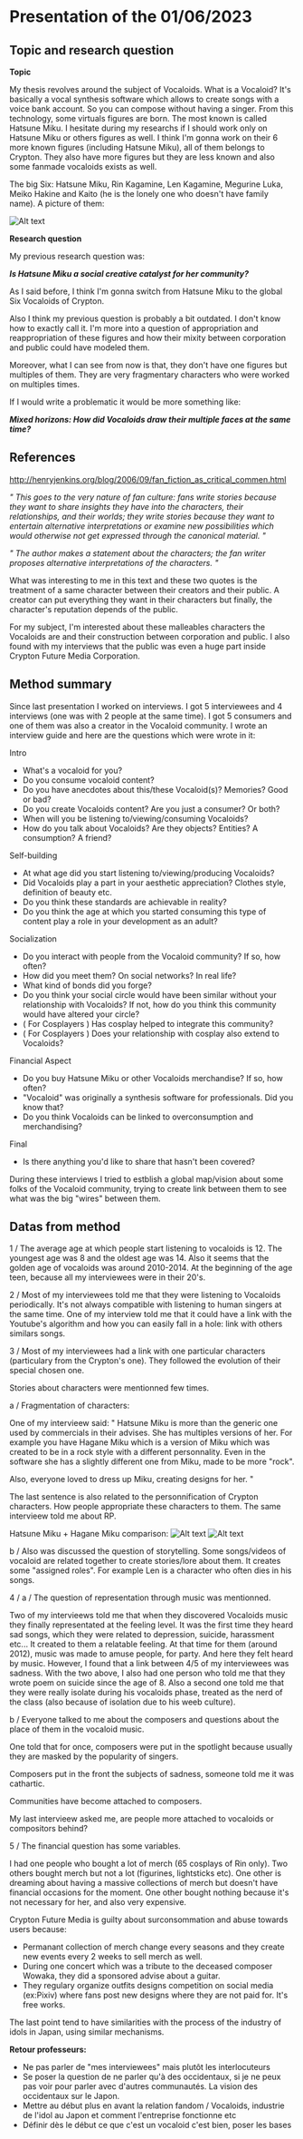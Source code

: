 # Presentation of the 01/06/2023


## Topic and research question
**Topic**

My thesis revolves around the subject of Vocaloids.
What is a Vocaloid?
It's basically a vocal synthesis software which allows to create songs with a voice bank account. So you can compose without having a singer.
From this technology, some virtuals figures are born. The most known is called Hatsune Miku.
I hesitate during my researchs if I should work only on Hatsune Miku or others figures as well.
I think I'm gonna work on their 6 more known figures (including Hatsune Miku), all of them belongs to Crypton. They also have more figures but they are less known and also some fanmade vocaloids exists as well.

The big Six: Hatsune Miku, Rin Kagamine, Len Kagamine, Megurine Luka, Meiko Hakine and Kaito (he is the lonely one who doesn't have family name).
A picture of them:

![Alt text](Pic_01_06_2023/sixcryptons.png)

**Research question**

My previous research question was:

***Is Hatsune Miku a social creative catalyst for her community?***

As I said before, I think I'm gonna switch from Hatsune Miku to the global Six Vocaloids of Crypton.

Also I think my previous question is probably a bit outdated. I don't know how to exactly call it.
I'm more into a question of appropriation and reappropriation of these figures and how their mixity between corporation and public could have modeled them.

Moreover, what I can see from now is that, they don't have one figures but multiples of them. They are very fragmentary characters who were worked on multiples times.

If I would write a problematic it would be more something like:

***Mixed horizons: How did Vocaloids draw their multiple faces at the same time?***


## References

http://henryjenkins.org/blog/2006/09/fan_fiction_as_critical_commen.html

*" This goes to the very nature of fan culture: fans write stories because they want to share insights they have into the characters, their relationships, and their worlds; they write stories because they want to entertain alternative interpretations or examine new possibilities which would otherwise not get expressed through the canonical material. "*

*" The author makes a statement about the characters; the fan writer proposes alternative interpretations of the characters. "*

What was interesting to me in this text and these two quotes is the treatment of a same character between their creators and their public.
A creator can put everything they want in their characters but finally, the character's reputation depends of the public.

For my subject, I'm interested about these malleables characters the Vocaloids are and their construction between corporation and public. I also found with my interviews that the public was even a huge part inside Crypton Future Media Corporation.

## Method summary
Since last presentation I worked on interviews.
I got 5 interviewees and 4 interviews (one was with 2 people at the same time).
I got 5 consumers and one of them was also a creator in the Vocaloid community.
I wrote an interview guide and here are the questions which were wrote in it:

Intro
- What's a vocaloid  for you?
- Do you consume vocaloid content?
- Do you have anecdotes about this/these Vocaloid(s)? Memories? Good or bad?
- Do you create Vocaloids content? Are you just a consumer? Or both?
- When will you be listening to/viewing/consuming Vocaloids?
- How do you talk about Vocaloids? Are they objects? Entities? A consumption? A friend?

Self-building
- At what age did you start listening to/viewing/producing Vocaloids?
- Did Vocaloids play a part in your aesthetic appreciation? Clothes style, definition of beauty etc.
- Do you think these standards are achievable in reality?
- Do you think the age at which you started consuming this type of content play a role in your development as an adult?

Socialization
- Do you interact with people from the Vocaloid community? If so, how often?
- How did you meet them? On social networks? In real life?
- What kind of bonds did you forge?
- Do you think your social circle would have been similar without your relationship with Vocaloids? If not, how do you think this community would have altered your circle?
- ( For Cosplayers ) Has cosplay helped to integrate this community?
- ( For Cosplayers ) Does your relationship with cosplay also extend to Vocaloids?

Financial Aspect
- Do you buy Hatsune Miku or other Vocaloids merchandise? If so, how often?
- "Vocaloid" was originally a synthesis software for professionals. Did you know that?
- Do you think Vocaloids can be linked to overconsumption and merchandising?

Final
- Is there anything you'd like to share that hasn't been covered?

During these interviews I tried to estblish a global map/vision about some folks of the Vocaloid community, trying to create link between them to see what was the big "wires" between them.

## Datas from method

1 / The average age at which people start listening to vocaloids is 12. The youngest age was 8 and the oldest age was 14.
Also it seems that the golden age of vocaloids was around 2010-2014. At the beginning of the age teen, because all my interviewees were in their 20's.

2 / Most of my interviewees told me that they were listening to Vocaloids periodically.
It's not always compatible with listening to human singers at the same time.
One of my interview told me that it could have a link with the Youtube's algorithm and how you can easily fall in a hole: link with others similars songs.

3 / Most of my interviewees had a link with one particular characters (particulary from the Crypton's one).
They followed the evolution of their special chosen one.

Stories about characters were mentionned few times.

a / Fragmentation of characters:

One of my intervieew said: " Hatsune Miku is more than the generic one used by commercials in their advises. She has multiples versions of her. For example you have Hagane Miku which is a version of Miku which was created to be in a rock style with a different personnality. Even in the software she has a slightly different one from Miku, made to be more "rock".

Also, everyone loved to dress up Miku, creating designs for her. "

The last sentence is also related to the personnification of Crypton characters. How people appropriate these characters to them. The same intervieew told me about RP.

Hatsune Miku + Hagane Miku comparison:
![Alt text](Pic_01_06_2023/hatsunemiku.jpg)
![Alt text](Pic_01_06_2023/haganemiku.jpg)

b / Also was discussed the question of storytelling. Some songs/videos of vocaloid are related together to create stories/lore about them.
It creates some "assigned roles". For example Len is a character who often dies in his songs.

4 / a / The question of representation through music was mentionned.

Two of my intervieews told me that when they discovered Vocaloids music they finally representated at the feeling level.
It was the first time they heard sad songs, which they were related to depression, suicide, harassment etc...
It created to them a relatable feeling. At that time for them (around 2012), music was made to amuse people, for party. And here they felt heard by music.
However, I found that a link between 4/5 of my interviewees was sadness. With the two above, I also had one person who told me that they wrote poem on suicide since the age of 8. Also a second one told me that they were really isolate during his vocaloids phase, treated as the nerd of the class (also because of isolation due to his weeb culture).

b / Everyone talked to me about the composers and questions about the place of them in the vocaloid music.

One told that for once, composers were put in the spotlight because usually they are masked by the popularity of singers.

Composers put in the front the subjects of sadness, someone told me it was cathartic.

Communities have become attached to composers.

My last intervieew asked me, are people more attached to vocaloids or compositors behind?

5 / The financial question has some variables.

I had one people who bought a lot of merch (65 cosplays of Rin only).
Two others bought merch but not a lot (figurines, lightsticks etc).
One other is dreaming about having a massive collections of merch but doesn't have financial occasions for the moment.
One other bought nothing because it's not necessary for her, and also very expensive.

Crypton Future Media is guilty about surconsommation and abuse towards users because:

- Permanant collection of merch change every seasons and they create new events every 2 weeks to sell merch as well.
- During one concert which was a tribute to the deceased composer Wowaka, they did a sponsored advise about a guitar.
- They regulary organize outfits designs competition on social media (ex:Pixiv) where fans post new designs where they are not paid for. It's free works. 

The last point tend to have similarities with the process of the industry of idols in Japan, using similar mechanisms.



**Retour professeurs:**
- Ne pas parler de "mes interviewees" mais plutôt les interlocuteurs
- Se poser la question de ne parler qu'à des occidentaux, si je ne peux pas voir pour parler avec d'autres communautés. La vision des occidentaux sur le Japon.
- Mettre au début plus en avant la relation fandom / Vocaloids, industrie de l'idol au Japon et comment l'entreprise fonctionne etc
- Définir dès le début ce que c'est un vocaloid c'est bien, poser les bases